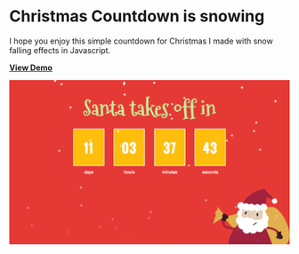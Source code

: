 # Christmas Countdown is snowing

I hope you enjoy this simple countdown for Christmas I made with snow falling effects in Javascript. 

[**View Demo**](https://pamcy.github.io/50Websites/19-christmas-countdown)

![Christmas Countdown](./img/demo-countdown.png)
